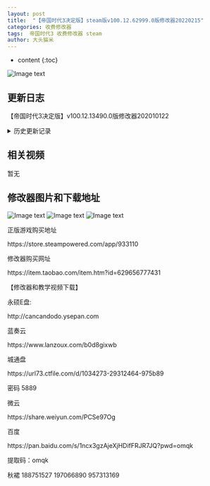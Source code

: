 ```yaml
---
layout: post
title:  "【帝国时代3决定版】steam版v100.12.62999.0版修改器20220215"
categories: 收费修改器
tags:  帝国时代3 收费修改器 steam
author: 大头猫米
---
```


* content
{:toc}

![Image text](https://datoumaomi.github.io/pic/DDD/age3jd/logo.JPG)

##  更新日志
【帝国时代3决定版】v100.12.13490.0版修改器202010122





<details>
<summary>历史更新记录</summary><p></p>
【帝国时代3决定版】v100.12.62999.0版修改器20220215 日常更新<p></p>
【帝国时代3决定版】v100.12.61213.0版修改器20220202 日常更新<p></p>
【帝国时代3决定版】v100.12.56860.0版修改器20211217 日常更新<p></p>
【帝国时代3决定版】v100.12.54545版修改器20211201<p></p>
【帝国时代3决定版】v100.12.50830.0版修改器20211113<p></p>
【帝国时代3决定版】v100.12.47581.0版修改器20211014<p></p>
【帝国时代3决定版】v100.12.43871.0版修改器20210916<p></p>
【帝国时代3决定版】v100.12.39346版修改器20210810<p></p>
【帝国时代3决定版】v100.12.38254.0版修改器20210803<p></p>
【帝国时代3决定版】v100.12.30181.0版修改器20210611<p></p>
【帝国时代3决定版】v100.12.29715.0版修改器20210609<p></p>
【帝国时代3决定版】v100.12.27812.0版修改器20210520<p></p>
【帝国时代3决定版】v100.12.27330.0版修改器20210514<p></p>
【帝国时代3决定版】v100.12.24632.0版修改器20210423<p></p>
【帝国时代3决定版】v100.12.23511.0版修改器20210417<p></p>
【帝国时代3决定版】v100.12.21704.0版修改器20210326<p></p>
【帝国时代3决定版】v100.12.20322.0版修改器20210322<p></p>
【帝国时代3决定版】v100.12.14825.0版修改器20210203<p></p>
【帝国时代3决定版】v100.12.13490.0版修改器202010122<p></p>
【帝国时代3决定版】v100.12.13088.0版修改器202010120<p></p>
【帝国时代3决定版】v100.12.61213.0版修改器20220202 日常更新<p></p>
【帝国时代3决定版】v100.12.10807.0版修改器20201218<p></p>
【帝国时代3决定版】v100.12.13088.0版修改器202010120<p></p>
【帝国时代3决定版】v100.12.11148.0版修改器20201223<p></p>
【帝国时代3决定版】v100.12.10807.0版修改器20201218<p></p>
【帝国时代3决定版】v100.12.9476.0版修改器20201209<p></p>
【帝国时代3决定版】v100.12.6847.0版修改器20201120<p></p>
【帝国时代3决定版】v100.12.6847.0版修改器20201120<p></p>
【帝国时代3决定版】v100.12.6159.0版修改器20201113<p></p>
【帝国时代3决定版】v100.12.5208.0版修改器20201106<p></p>
【帝国时代3决定版】v100.12.5025.0版修改器20201031<p></p>
【帝国时代3决定版】v100.12.4087.0版修改器20201028<p></p>
【帝国时代3决定版】v100.12.3552.0版修改器20201023<p></p>
【帝国时代3决定版】v100.12.1529.0版修改器20201019v2 增加了HP修改,可以无敌了<p></p>
20201018  增加了研究速度修改、建筑速度修改、生产速度修改、经验增加速度修改<p></p>
20201017  修改器发布<p></p>

</details>

## 相关视频
暂无

## 修改器图片和下载地址

![Image text](https://datoumaomi.github.io/pic/DDD/age3jd/0.jpg)
![Image text](https://datoumaomi.github.io/pic/DDD/age3jd/1.jpg)
![Image text](https://datoumaomi.github.io/pic/DDD/age3jd/2.jpg)


<p>正版游戏购买地址</p>
https://store.steampowered.com/app/933110
<p></p>

<p></p>
修改器购买网址
<p></p>
https://item.taobao.com/item.htm?id=629656777431
<p></p>
【修改器和教学视频下载】
<p></p>
永硕E盘:
<p></p>
http://cancandodo.ysepan.com
<p></p>
蓝奏云
<p></p>
https://www.lanzoux.com/b0d8gixwb
<p></p>
城通盘
<p></p>
https://url73.ctfile.com/d/1034273-29312464-975b89
<p></p>
密码 5889<p></p>
微云<p></p>
https://share.weiyun.com/PCSe97Og
<p></p>
百度
<p></p>
https://pan.baidu.com/s/1ncx3gzAjeXjHDifFRJR7JQ?pwd=omqk 
<p></p>
提取码：omqk
<p></p>
<p>秋裙 188751527 197066890 957313169</p>

